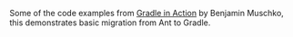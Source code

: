 Some of the code examples from [Gradle in Action](https://www.manning.com/books/gradle-in-action) by Benjamin Muschko, this demonstrates basic migration from Ant to Gradle.